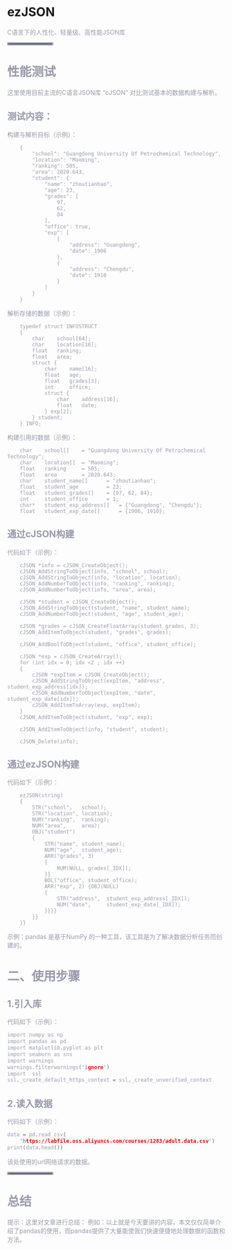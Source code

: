 
# ezJSON
<font color=#999AAA >C语言下的人性化、轻量级、高性能JSON库

<hr style=" border:solid; width:100px; height:1px;" color=#000000 size=1">

# 性能测试
<font color=#999AAA >这里使用目前主流的C语言JSON库 “cJSON” 对比测试基本的数据构建与解析。

## 测试内容：

<font color=#999AAA >构建与解析目标（示例）：
```
    {
        "school": "Guangdong University Of Petrochemical Technology",
        "location": "Maoming",
        "ranking": 505,
        "area": 2020.643,
        "student": {
            "name": "zhoutianhao",
            "age": 23,
            "grades": [
                97,
                62,
                84
            ],
            "office": true,
            "exp": [
                {
                    "address": "Guangdong",
                    "date": 1906
                },
                {
                    "address": "Chengdu",
                    "date": 1910
                }
            ]
        }
    }
```
<font color=#999AAA >解析存储的数据（示例）：
```
    typedef struct INFOSTRUCT 
    {
        char    school[64];
        char    location[16];
        float   ranking;
        float   area;
        struct {
            char    name[16];
            float   age;
            float   grades[3];
            int     office;
            struct {
                char    address[16];
                float   date;
            } exp[2];
        } student;
    } INFO;
```
<font color=#999AAA >构建引用的数据（示例）：
```
    char    school[]    = "Guangdong University Of Petrochemical Technology";
    char    location[]  = "Maoming";
    float   ranking     = 505;
    float   area        = 2020.643;
    char    student_name[]      = "zhoutianhao";
    float   student_age         = 23;
    float   student_grades[]    = {97, 62, 84};
    int     student_office      = 1;
    char*   student_exp_address[]   = {"Guangdong", "Chengdu"};
    float   student_exp_date[]      = {1906, 1910};
```

## 通过cJSON构建
代码如下（示例）：
```
    cJSON *info = cJSON_CreateObject();
    cJSON_AddStringToObject(info, "school", school);
    cJSON_AddStringToObject(info, "location", location);
    cJSON_AddNumberToObject(info, "ranking", ranking);
    cJSON_AddNumberToObject(info, "area", area);

    cJSON *student = cJSON_CreateObject();
    cJSON_AddStringToObject(student, "name", student_name);
    cJSON_AddNumberToObject(student, "age", student_age);

    cJSON *grades = cJSON_CreateFloatArray(student_grades, 3);
    cJSON_AddItemToObject(student, "grades", grades);
    
    cJSON_AddBoolToObject(student, "office", student_office);

    cJSON *exp = cJSON_CreateArray();
    for (int idx = 0; idx <2 ; idx ++) 
    {
        cJSON *expItem = cJSON_CreateObject();
        cJSON_AddStringToObject(expItem, "address", student_exp_address[idx]);
        cJSON_AddNumberToObject(expItem, "date", student_exp_date[idx]);
        cJSON_AddItemToArray(exp, expItem);
    }
    cJSON_AddItemToObject(student, "exp", exp);

    cJSON_AddItemToObject(info, "student", student);

    cJSON_Delete(info);
```

## 通过ezJSON构建
代码如下（示例）：
```
    ezJSON(string)
    {
        STR("school",   school);
        STR("location", location);
        NUM("ranking",  ranking);
        NUM("area",     area);
        OBJ("student")
        {
            STR("name", student_name);
            NUM("age",  student_age);
            ARR("grades", 3)
            {
                NUM(NULL, grades[_IDX]);
            }}
            BOL("office", student_office);
            ARR("exp", 2) {OBJ(NULL)
            {
                STR("address",  student_exp_address[_IDX]);
                NUM("date",     student_exp_date[_IDX]);
            }}}}
        }}
    }}

```




<font color=#999AAA >示例：pandas 是基于NumPy 的一种工具，该工具是为了解决数据分析任务而创建的。



# 二、使用步骤
## 1.引入库


<font color=#999AAA >代码如下（示例）：



```c
import numpy as np
import pandas as pd
import matplotlib.pyplot as plt
import seaborn as sns
import warnings
warnings.filterwarnings('ignore')
import  ssl
ssl._create_default_https_context = ssl._create_unverified_context
```

## 2.读入数据

<font color=#999AAA >代码如下（示例）：



```c
data = pd.read_csv(
    'https://labfile.oss.aliyuncs.com/courses/1283/adult.data.csv')
print(data.head())
```



<font color=#999AAA >该处使用的url网络请求的数据。

<hr style=" border:solid; width:100px; height:1px;" color=#000000 size=1">

# 总结
<font color=#999AAA >提示：这里对文章进行总结：
例如：以上就是今天要讲的内容，本文仅仅简单介绍了pandas的使用，而pandas提供了大量能使我们快速便捷地处理数据的函数和方法。

